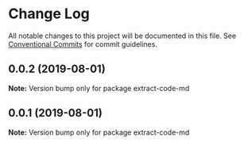 # Change Log

All notable changes to this project will be documented in this file.
See [Conventional Commits](https://conventionalcommits.org) for commit guidelines.

## 0.0.2 (2019-08-01)

**Note:** Version bump only for package extract-code-md

## 0.0.1 (2019-08-01)

**Note:** Version bump only for package extract-code-md
